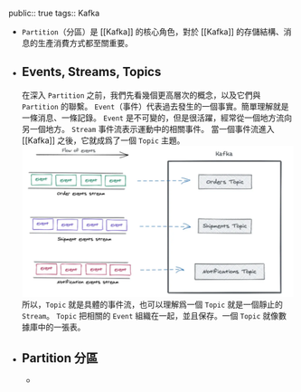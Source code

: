 public:: true
tags:: Kafka

- `Partition`（分區）是 [[Kafka]] 的核心角色，對於 [[Kafka]] 的存儲結構、消息的生產消費方式都至關重要。
- ## Events, Streams, Topics
  在深入 `Partition` 之前，我們先看幾個更高層次的概念，以及它們與 `Partition` 的聯繫。
  `Event`（事件）代表過去發生的一個事實。簡單理解就是一條消息、一條記錄。
  `Event` 是不可變的，但是很活躍，經常從一個地方流向另一個地方。
  `Stream` 事件流表示運動中的相關事件。
  當一個事件流進入 [[Kafka]] 之後，它就成爲了一個 `Topic` 主題。
  ![image.png](../assets/image_1726931716992_0.png)
  所以，`Topic` 就是具體的事件流，也可以理解爲一個 `Topic` 就是一個靜止的 `Stream`。
  `Topic` 把相關的 `Event` 組織在一起，並且保存。一個 `Topic` 就像數據庫中的一張表。
- ## Partition 分區
	-